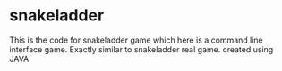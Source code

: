 # snakeladder
This is the code for snakeladder game which here is a command line interface game.
Exactly similar to snakeladder real game.
created using JAVA
